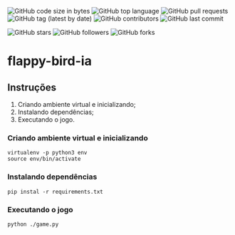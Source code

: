 
![GitHub code size in bytes](https://img.shields.io/github/languages/code-size/rauanisanfelice/flappy-bird-ia.svg)
![GitHub top language](https://img.shields.io/github/languages/top/rauanisanfelice/flappy-bird-ia.svg)
![GitHub pull requests](https://img.shields.io/github/issues-pr/rauanisanfelice/flappy-bird-ia.svg)
![GitHub tag (latest by date)](https://img.shields.io/github/v/tag/rauanisanfelice/flappy-bird-ia)
![GitHub contributors](https://img.shields.io/github/contributors/rauanisanfelice/flappy-bird-ia.svg)
![GitHub last commit](https://img.shields.io/github/last-commit/rauanisanfelice/flappy-bird-ia.svg)

![GitHub stars](https://img.shields.io/github/stars/rauanisanfelice/flappy-bird-ia.svg?style=social)
![GitHub followers](https://img.shields.io/github/followers/rauanisanfelice.svg?style=social)
![GitHub forks](https://img.shields.io/github/forks/rauanisanfelice/flappy-bird-ia.svg?style=social)

# flappy-bird-ia

## Instruções

1. Criando ambiente virtual e inicializando;
2. Instalando dependências;
3. Executando o jogo.

### Criando ambiente virtual e inicializando
```
virtualenv -p python3 env
source env/bin/activate
```

### Instalando dependências
```
pip instal -r requirements.txt
```

### Executando o jogo
```
python ./game.py
```